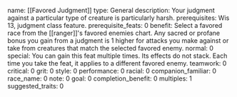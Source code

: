 name: [[Favored Judgment]]
type: General
description: Your judgment against a particular type of creature is particularly harsh.
prerequisites: Wis 13, judgment class feature.
prerequisite_feats: 0
benefit: Select a favored race from the [[ranger]]'s favored enemies chart. Any sacred or profane bonus you gain from a judgment is 1 higher for attacks you make against or take from creatures that match the selected favored enemy.
normal: 0
special: You can gain this feat multiple times. Its effects do not stack. Each time you take the feat, it applies to a different favored enemy.
teamwork: 0
critical: 0
grit: 0
style: 0
performance: 0
racial: 0
companion_familiar: 0
race_name: 0
note: 0
goal: 0
completion_benefit: 0
multiples: 1
suggested_traits: 0
